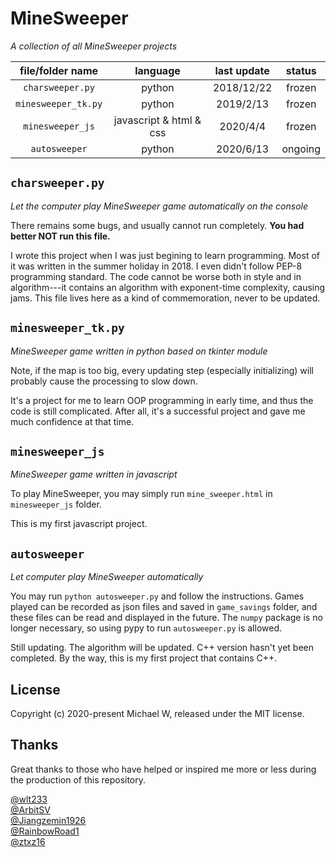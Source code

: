# MineSweeper

*A collection of all MineSweeper projects*

| file/folder name    | language                | last update | status  |
| :-----------------: | :---------------------: | :---------: | :-----: |
| `charsweeper.py`    | python                  | 2018/12/22  | frozen  |
| `minesweeper_tk.py` | python                  | 2019/2/13   | frozen  |
| `minesweeper_js`    | javascript & html & css | 2020/4/4    | frozen  |
| `autosweeper`       | python                  | 2020/6/13   | ongoing |

## `charsweeper.py`

*Let the computer play MineSweeper game automatically on the console*

There remains some bugs, and usually cannot run completely. **You had better NOT run this file.**

I wrote this project when I was just begining to learn programming. Most of it was written in the summer holiday in 2018. I even didn't follow PEP-8 programming standard. The code cannot be worse both in style and in algorithm---it contains an algorithm with exponent-time complexity, causing jams. This file lives here as a kind of commemoration, never to be updated.

## `minesweeper_tk.py`

*MineSweeper game written in python based on tkinter module*

Note, if the map is too big, every updating step (especially initializing) will probably cause the processing to slow down.

It's a project for me to learn OOP programming in early time, and thus the code is still complicated. After all, it's a successful project and gave me much confidence at that time.

## `minesweeper_js`

*MineSweeper game written in javascript*

To play MineSweeper, you may simply run `mine_sweeper.html` in `minesweeper_js` folder.

This is my first javascript project.

## `autosweeper`

*Let computer play MineSweeper automatically*

You may run `python autosweeper.py` and follow the instructions. Games played can be recorded as json files and saved in `game_savings` folder, and these files can be read and displayed in the future. The `numpy` package is no longer necessary, so using pypy to run `autosweeper.py` is allowed.

Still updating. The algorithm will be updated. C++ version hasn't yet been completed. By the way, this is my first project that contains C++.

## License

Copyright (c) 2020-present Michael W, released under the MIT license.

## Thanks

Great thanks to those who have helped or inspired me more or less during the production of this repository.

[@wlt233](https://github.com/wlt233)  
[@ArbitSV](https://github.com/ArbitSV)  
[@Jiangzemin1926](https://github.com/Jiangzemin1926/Minesweeper)  
[@RainbowRoad1](https://github.com/RainbowRoad1/Cgame)  
[@ztxz16](https://github.com/ztxz16/Mine)

